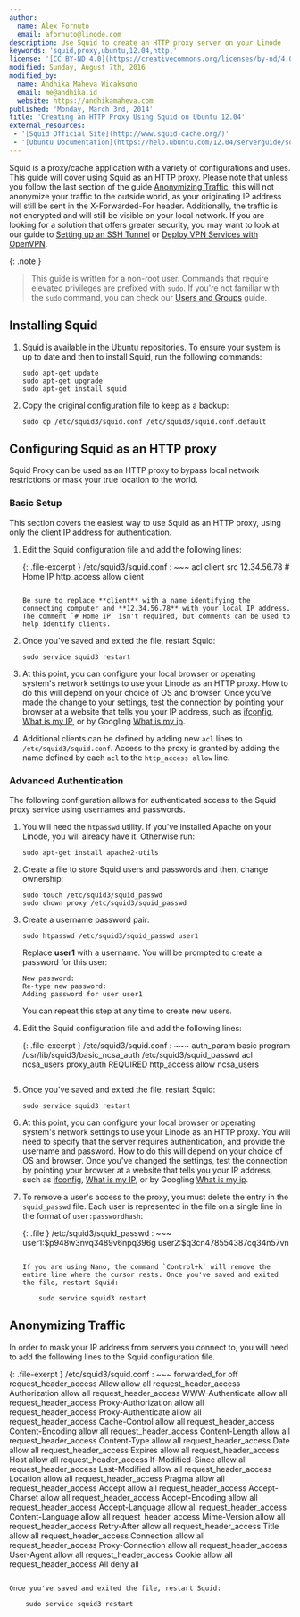 ```yaml
---
author:
  name: Alex Fornuto
  email: afornuto@linode.com
description: Use Squid to create an HTTP proxy server on your Linode
keywords: 'squid,proxy,ubuntu,12.04,http,'
license: '[CC BY-ND 4.0](https://creativecommons.org/licenses/by-nd/4.0)'
modified: Sunday, August 7th, 2016
modified_by:
  name: Andhika Maheva Wicaksono
  email: me@andhika.id
  website: https://andhikamaheva.com
published: 'Monday, March 3rd, 2014'
title: 'Creating an HTTP Proxy Using Squid on Ubuntu 12.04'
external_resources:
 - '[Squid Official Site](http://www.squid-cache.org/)'
 - '[Ubuntu Documentation](https://help.ubuntu.com/12.04/serverguide/squid.html)'
---
```


Squid is a proxy/cache application with a variety of configurations and uses. This guide will cover using Squid as an HTTP proxy. Please note that unless you follow the last section of the guide [Anonymizing Traffic](#anonymizing-traffic), this will not anonymize your traffic to the outside world, as your originating IP address will still be sent in the X-Forwarded-For header. Additionally, the traffic is not encrypted and will still be visible on your local network. If you are looking for a solution that offers greater security, you may want to look at our guide to [Setting up an SSH Tunnel](/docs/networking/ssh/setting-up-an-ssh-tunnel-with-your-linode-for-safe-browsing) or [Deploy VPN Services with OpenVPN](/docs/networking/vpn/secure-communications-with-openvpn-on-ubuntu-12-04-precise-and-debian-7).

 {: .note }
>
> This guide is written for a non-root user. Commands that require elevated privileges are prefixed with `sudo`. If you're not familiar with the `sudo` command, you can check our [Users and Groups](/docs/tools-reference/linux-users-and-groups) guide.

## Installing Squid

1.  Squid is available in the Ubuntu repositories. To ensure your system is up to date and then to install Squid, run the following commands:

        sudo apt-get update
        sudo apt-get upgrade
        sudo apt-get install squid

2.  Copy the original configuration file to keep as a backup:

        sudo cp /etc/squid3/squid.conf /etc/squid3/squid.conf.default

## Configuring Squid as an HTTP proxy

Squid Proxy can be used as an HTTP proxy to bypass local network restrictions or mask your true location to the world.

### Basic Setup

This section covers the easiest way to use Squid as an HTTP proxy, using only the client IP address for authentication.

1.  Edit the Squid configuration file and add the following lines:

	{: .file-excerpt }
	/etc/squid3/squid.conf
	: ~~~
		acl client src 12.34.56.78 # Home IP 
		http_access allow client
	~~~
	
	Be sure to replace **client** with a name identifying the connecting computer and **12.34.56.78** with your local IP address. The comment `# Home IP` isn't required, but comments can be used to help identify clients.

2.  Once you've saved and exited the file, restart Squid:

        sudo service squid3 restart

3.  At this point, you can configure your local browser or operating system's network settings to use your Linode as an HTTP proxy. How to do this will depend on your choice of OS and browser. Once you've made the change to your settings, test the connection by pointing your browser at a website that tells you your IP address, such as [ifconfig](http://ifconfig.me), [What is my IP](http://www.whatismyip.com/), or by Googling [What is my ip](https://www.google.com/search?q=what+is+my+ip).
4.  Additional clients can be defined by adding new `acl` lines to `/etc/squid3/squid.conf`. Access to the proxy is granted by adding the name defined by each `acl` to the `http_access allow` line.

### Advanced Authentication

The following configuration allows for authenticated access to the Squid proxy service using usernames and passwords.

1.  You will need the `htpasswd` utility. If you've installed Apache on your Linode, you will already have it. Otherwise run:

        sudo apt-get install apache2-utils

2.  Create a file to store Squid users and passwords and then, change ownership:

        sudo touch /etc/squid3/squid_passwd
        sudo chown proxy /etc/squid3/squid_passwd

3.  Create a username password pair:

        sudo htpasswd /etc/squid3/squid_passwd user1

	Replace **user1** with a username. You will be prompted to create a password for this user:

		New password:
    	Re-type new password:
    	Adding password for user user1

	You can repeat this step at any time to create new users.

4.  Edit the Squid configuration file and add the following lines:

	{: .file-excerpt }
	/etc/squid3/squid.conf
	: ~~~
		auth_param basic program /usr/lib/squid3/basic_ncsa_auth /etc/squid3/squid_passwd
		acl ncsa_users proxy_auth REQUIRED
		http_access allow ncsa_users
	~~~

5.  Once you've saved and exited the file, restart Squid:

        sudo service squid3 restart

6.  At this point, you can configure your local browser or operating system's network settings to use your Linode as an HTTP proxy. You will need to specify that the server requires authentication, and provide the username and password. How to do this will depend on your choice of OS and browser. Once you've changed the settings, test the connection by pointing your browser at a website that tells you your IP address, such as [ifconfig](http://ifconfig.me), [What is my IP](http://www.whatismyip.com/), or by Googling [What is my ip](https://www.google.com/search?q=what+is+my+ip).
7.  To remove a user's access to the proxy, you must delete the entry in the `squid_passwd` file. Each user is represented in the file on a single line in the format of `user:passwordhash`:

	{: .file }
	/etc/squid3/squid_passwd
	: ~~~
		user1:\$p948w3nvq3489v6npq396g user2:\$q3cn478554387cq34n57vn
	~~~

	If you are using Nano, the command `Control+k` will remove the entire line where the cursor rests. Once you've saved and exited the file, restart Squid:

		sudo service squid3 restart

## Anonymizing Traffic

In order to mask your IP address from servers you connect to, you will need to add the following lines to the Squid configuration file.

{: .file-exerpt }
/etc/squid3/squid.conf
: ~~~
	forwarded_for off
	request_header_access Allow allow all
	request_header_access Authorization allow all
	request_header_access WWW-Authenticate allow all
	request_header_access Proxy-Authorization allow all
	request_header_access Proxy-Authenticate allow all
	request_header_access Cache-Control allow all
	request_header_access Content-Encoding allow all
	request_header_access Content-Length allow all
	request_header_access Content-Type allow all
	request_header_access Date allow all
	request_header_access Expires allow all
	request_header_access Host allow all
	request_header_access If-Modified-Since allow all
	request_header_access Last-Modified allow all
	request_header_access Location allow all
	request_header_access Pragma allow all
	request_header_access Accept allow all
	request_header_access Accept-Charset allow all
	request_header_access Accept-Encoding allow all
	request_header_access Accept-Language allow all
	request_header_access Content-Language allow all
	request_header_access Mime-Version allow all
	request_header_access Retry-After allow all
	request_header_access Title allow all
	request_header_access Connection allow all
	request_header_access Proxy-Connection allow all
	request_header_access User-Agent allow all
	request_header_access Cookie allow all
	request_header_access All deny all
~~~

Once you've saved and exited the file, restart Squid:

    sudo service squid3 restart
